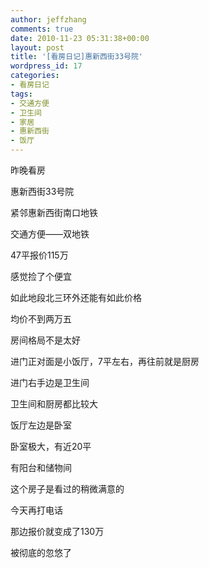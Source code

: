 ```yaml
---
author: jeffzhang
comments: true
date: 2010-11-23 05:31:38+00:00
layout: post
title: '[看房日记]惠新西街33号院'
wordpress_id: 17
categories:
- 看房日记
tags:
- 交通方便
- 卫生间
- 家居
- 惠新西街
- 饭厅
---
```


昨晚看房

惠新西街33号院

紧邻惠新西街南口地铁

交通方便——双地铁

47平报价115万

感觉捡了个便宜

如此地段北三环外还能有如此价格

均价不到两万五

房间格局不是太好

进门正对面是小饭厅，7平左右，再往前就是厨房

进门右手边是卫生间

卫生间和厨房都比较大

饭厅左边是卧室

卧室极大，有近20平

有阳台和储物间

这个房子是看过的稍微满意的

今天再打电话

那边报价就变成了130万

被彻底的忽悠了
